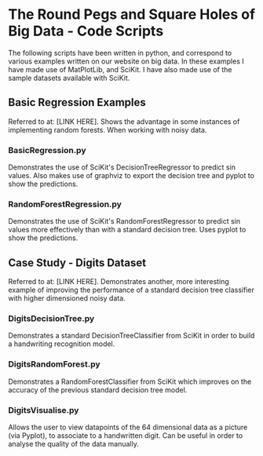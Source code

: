 # The Round Pegs and Square Holes of Big Data - Code Scripts
The following scripts have been written in python, and correspond to various examples written on our website on big data. In these examples I have made use of MatPlotLib, and SciKit. I have also made use of the sample datasets available with SciKit.

## Basic Regression Examples
Referred to at: [LINK HERE]. Shows the advantage in some instances of implementing random forests. When working with noisy data.

### BasicRegression.py
Demonstrates the use of SciKit's DecisionTreeRegressor to predict sin values. Also makes use of graphviz to export the decision tree and pyplot to show the predictions.

### RandomForestRegression.py
Demonstrates the use of SciKit's RandomForestRegressor to predict sin values more effectively than with a standard decision tree. Uses pyplot to show the predictions.

## Case Study - Digits Dataset
Referred to at: [LINK HERE]. Demonstrates another, more interesting example of improving the performance of a standard decision tree classifier with higher dimensioned noisy data.

### DigitsDecisionTree.py
Demonstrates a standard DecisionTreeClassifier from SciKit in order to build a handwriting recognition model.

### DigitsRandomForest.py
Demonstrates a RandomForestClassifier from SciKit which improves on the accuracy of the previous standard decision tree model.

### DigitsVisualise.py
Allows the user to view datapoints of the 64 dimensional data as a picture (via Pyplot), to associate to a handwritten digit. Can be useful in order to analyse the quality of the data manually.
